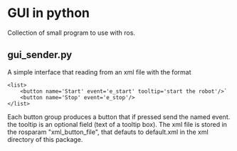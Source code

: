 GUI in python
================================

Collection of small program to use with ros.

gui_sender.py
-------------------------
A simple interface that reading from an xml file with the format

```
<list>
    <button name='Start' event='e_start' tooltip='start the robot'/>`
    <button name='Stop' event='e_stop'/>
</list>
```



Each button group produces a button that if pressed send the named event.
the tooltip is an optional field (text of a tooltip box).
The xml file is stored in the rosparam "xml_button_file", that defauts to default.xml in the xml directory of this package.
